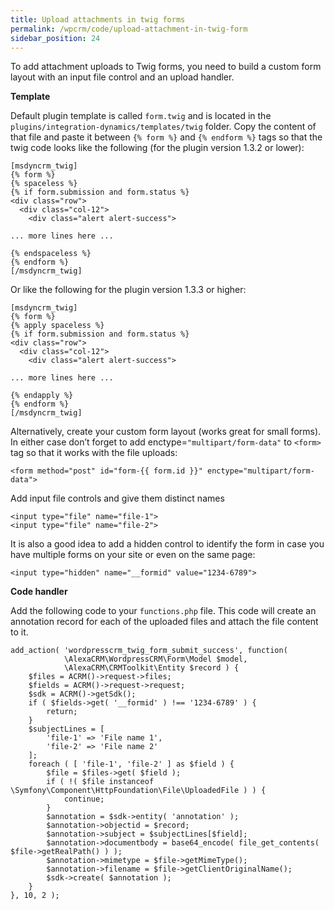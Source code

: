 ```yaml
---
title: Upload attachments in twig forms
permalink: /wpcrm/code/upload-attachment-in-twig-form
sidebar_position: 24
---
```


To add attachment uploads to Twig forms, you need to build a custom form layout with an input file control and an upload handler.

**Template**

Default plugin template is called `form.twig` and is located in the `plugins/integration-dynamics/templates/twig` folder. Copy the content of that file and paste it between `{% form %}` and `{% endform %}` tags so that the twig code looks like the following (for the plugin version 1.3.2 or lower):

```
[msdyncrm_twig]
{% form %}
{% spaceless %}
{% if form.submission and form.status %}
<div class="row">
  <div class="col-12">
    <div class="alert alert-success">

... more lines here ...

{% endspaceless %}
{% endform %}
[/msdyncrm_twig]
```

Or like the following for the plugin version 1.3.3 or higher:

```
[msdyncrm_twig]
{% form %}
{% apply spaceless %}
{% if form.submission and form.status %}
<div class="row">
  <div class="col-12">
    <div class="alert alert-success">

... more lines here ...

{% endapply %}
{% endform %}
[/msdyncrm_twig]
```

Alternatively, create your custom form layout (works great for small forms). In either case don’t forget to add enctype=`"multipart/form-data"` to `<form>` tag so that it works with the file uploads:

```
<form method="post" id="form-{{ form.id }}" enctype="multipart/form-data">
```

Add input file controls and give them distinct names

```
<input type="file" name="file-1">
<input type="file" name="file-2">
```

It is also a good idea to add a hidden control to identify the form in case you have multiple forms on your site or even on the same page:

```
<input type="hidden" name="__formid" value="1234-6789">
```

**Code handler**

Add the following code to your `functions.php` file. This code will create an annotation record for each of the uploaded files and attach the file content to it.

```
add_action( 'wordpresscrm_twig_form_submit_success', function( 
            \AlexaCRM\WordpressCRM\Form\Model $model,
            \AlexaCRM\CRMToolkit\Entity $record ) {​​​​
    $files = ACRM()->request->files;
    $fields = ACRM()->request->request;
    $sdk = ACRM()->getSdk();
    if ( $fields->get( '__formid' ) !== '1234-6789' ) {​​​​
        return;
    }​​​​
    $subjectLines = [
        'file-1' => 'File name 1',
        'file-2' => 'File name 2'
    ];
    foreach ( [ 'file-1', 'file-2' ] as $field ) {​​​​
        $file = $files->get( $field );
        if ( !( $file instanceof \Symfony\Component\HttpFoundation\File\UploadedFile ) ) {​​​​
            continue;
        }​​​​
        $annotation = $sdk->entity( 'annotation' );
        $annotation->objectid = $record;
        $annotation->subject = $subjectLines[$field];
        $annotation->documentbody = base64_encode( file_get_contents( $file->getRealPath() ) );
        $annotation->mimetype = $file->getMimeType();
        $annotation->filename = $file->getClientOriginalName();
        $sdk->create( $annotation );
    }​​​​
}​​​​, 10, 2 );
```

